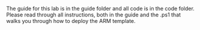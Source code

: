 The guide for this lab is in the guide folder and all code is in the code folder. 
Please read through all instructions, both in the guide and the .ps1 that walks you through how to deploy the ARM template.
